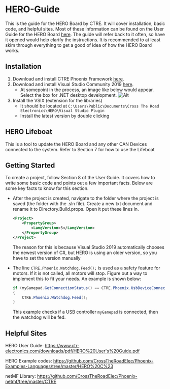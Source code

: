 # HERO-Guide

This is the guide for the HERO Board by CTRE. It will cover installation, basic code, and helpful sites. Most of these information can be found on the User Guide for the HERO Board [here](https://www.ctr-electronics.com/downloads/pdf/HERO%20User's%20Guide.pdf). The guide will refer back to it often, so have it opened would help clarify the instructions. It is recommended to at least skim through everything to get a good of idea of how the HERO Board works.

## Installation

1. Download and install CTRE Phoenix Framework [here](https://www.ctr-electronics.com/hro.html#product_tabs_technical_resources).
2. Download and install Visual Studio Community 2019 [here](https://visualstudio.microsoft.com/vs/).
   * At somepoint in the process, an image like below would appear. Select the box for .NET desktop development.
    ![Alt](/img/VS19_select_workloads.JPG)
3. Install the VSIX (extension for the libraries)
   * It should be located at ```C:\Users\Public\Documents\Cross The Road Electronics\HERO\Visual Studio Plugin```
   * Install the latest version by double clicking

## HERO Lifeboat

This is a tool to update the HERO Board and any other CAN Devices connected to the system. Refer to Section 7 for how to use the Lifeboat

## Getting Started

To create a project, follow Section 8 of the User Guide. It covers how to write some basic code and points out a few important facts. Below are some key facts to know for this section.

* After the project is created, navigate to the folder where the project is saved (the folder with the .sln file). Create a new txt document and rename it to Directory.Build.props. Open it put these lines in.

    ``` xml
    <Project>
        <PropertyGroup>
            <LangVersion>5</LangVersion>
        </PropertyGroup>
    </Project>
    ```

    The reason for this is because Visual Studio 2019 automatically chooses the newest version of C#, but HERO is using an older version, so you have to set the version manually

* The line ```CTRE.Phoenix.Watchdog.Feed();``` is used as a safety feature for motors. If it is not called, all motors will stop. Figure out a way to implement this to fit your needs. An example is shown below:

    ``` C#
    if (myGamepad.GetConnectionStatus() == CTRE.Phoenix.UsbDeviceConnection.Connected)
    {
        CTRE.Phoenix.Watchdog.Feed();
    }
    ```

    This example checks if a USB controller ```myGamepad``` is connected, then the watchdog will be fed.

## Helpful Sites

HERO User Guide: <https://www.ctr-electronics.com/downloads/pdf/HERO%20User's%20Guide.pdf>

HERO Example codes: <https://github.com/CrossTheRoadElec/Phoenix-Examples-Languages/tree/master/HERO%20C%23>

netMF Library: <https://github.com/CrossTheRoadElec/Phoenix-netmf/tree/master/CTRE>
